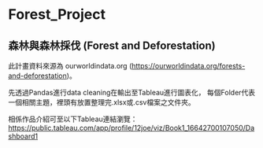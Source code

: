 # Forest_Project
## 森林與森林採伐 (Forest and Deforestation)

此計畫資料來源為 ourworldindata.org (https://ourworldindata.org/forests-and-deforestation)。

先透過Pandas進行data cleaning在輸出至Tableau進行圖表化，
每個Folder代表一個相關主題，裡頭有放置整理完.xlsx或.csv檔案之文件夾。

相係作品介紹可至以下Tableau連結瀏覽：
https://public.tableau.com/app/profile/12joe/viz/Book1_16642700107050/Dashboard1
